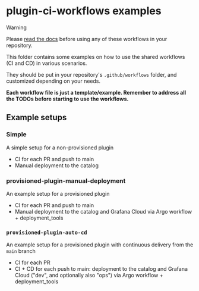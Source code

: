 # plugin-ci-workflows examples

> [!WARNING]
>
> Please [read the docs](https://enghub.grafana-ops.net/docs/default/component/grafana-plugins-platform/plugins-ci-github-actions/010-plugins-ci-github-actions) before using any of these workflows in your repository.

This folder contains some examples on how to use the shared workflows (CI and CD) in various scenarios.

They should be put in your repository's `.github/workflows` folder, and customized depending on your needs.

**Each workflow file is just a template/example. Remember to address all the TODOs before starting to use the workflows.**

## Example setups

### Simple

A simple setup for a non-provisioned plugin

- CI for each PR and push to main
- Manual deployment to the catalog

### provisioned-plugin-manual-deployment

An example setup for a provisioned plugin

- CI for each PR and push to main
- Manual deployment to the catalog and Grafana Cloud via Argo workflow + deployment_tools

### `provisioned-plugin-auto-cd`

An example setup for a provisioned plugin with continuous delivery from the `main` branch

- CI for each PR
- CI + CD for each push to main: deployment to the catalog and Grafana Cloud ("dev", and optionally also "ops") via Argo workflow + deployment_tools
